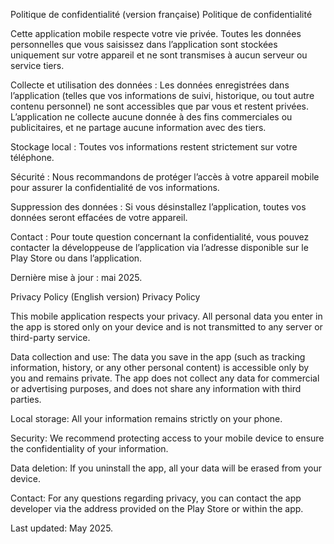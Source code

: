 Politique de confidentialité (version française)
Politique de confidentialité

Cette application mobile respecte votre vie privée. Toutes les données personnelles que vous saisissez dans l’application sont stockées uniquement sur votre appareil et ne sont transmises à aucun serveur ou service tiers.

Collecte et utilisation des données :
Les données enregistrées dans l’application (telles que vos informations de suivi, historique, ou tout autre contenu personnel) ne sont accessibles que par vous et restent privées.
L’application ne collecte aucune donnée à des fins commerciales ou publicitaires, et ne partage aucune information avec des tiers.

Stockage local :
Toutes vos informations restent strictement sur votre téléphone.

Sécurité :
Nous recommandons de protéger l’accès à votre appareil mobile pour assurer la confidentialité de vos informations.

Suppression des données :
Si vous désinstallez l’application, toutes vos données seront effacées de votre appareil.

Contact :
Pour toute question concernant la confidentialité, vous pouvez contacter la développeuse de l’application via l’adresse disponible sur le Play Store ou dans l’application.

Dernière mise à jour : mai 2025.

Privacy Policy (English version)
Privacy Policy

This mobile application respects your privacy. All personal data you enter in the app is stored only on your device and is not transmitted to any server or third-party service.

Data collection and use:
The data you save in the app (such as tracking information, history, or any other personal content) is accessible only by you and remains private.
The app does not collect any data for commercial or advertising purposes, and does not share any information with third parties.

Local storage:
All your information remains strictly on your phone.

Security:
We recommend protecting access to your mobile device to ensure the confidentiality of your information.

Data deletion:
If you uninstall the app, all your data will be erased from your device.

Contact:
For any questions regarding privacy, you can contact the app developer via the address provided on the Play Store or within the app.

Last updated: May 2025.
